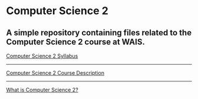 # Computer Science 2
A simple repository containing files related to the Computer Science 2 course at WAIS.   
---

[Computer Science 2 Syllabus](https://github.com/Nicholas77/Computer-Science/blob/master/syllabus.md)

---
[Computer Science 2 Course Description](https://github.com/Nicholas77/Computer-Science/blob/master/Course-Description.md)

---

[What is Computer Science 2?](https://github.com/Nicholas77/Computer-Science/blob/master/What%20is%20CompSci.md)
